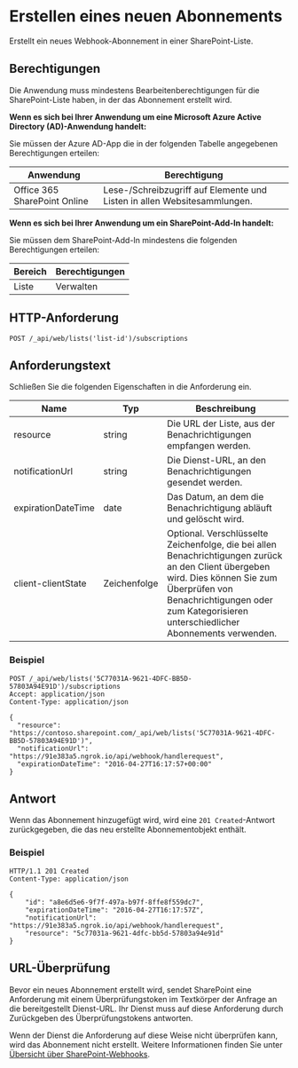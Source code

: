 # <a name="create-a-new-subscription"></a>Erstellen eines neuen Abonnements 

Erstellt ein neues Webhook-Abonnement in einer SharePoint-Liste. 

## <a name="permissions"></a>Berechtigungen

Die Anwendung muss mindestens Bearbeitenberechtigungen für die SharePoint-Liste haben, in der das Abonnement erstellt wird.

**Wenn es sich bei Ihrer Anwendung um eine Microsoft Azure Active Directory (AD)-Anwendung handelt:**

Sie müssen der Azure AD-App die in der folgenden Tabelle angegebenen Berechtigungen erteilen:

Anwendung | Berechtigung 
------------|------------
Office 365 SharePoint Online|Lese-/Schreibzugriff auf Elemente und Listen in allen Websitesammlungen.

**Wenn es sich bei Ihrer Anwendung um ein SharePoint-Add-In handelt:**

Sie müssen dem SharePoint-Add-In mindestens die folgenden Berechtigungen erteilen:

Bereich | Berechtigungen 
------|------------
Liste|Verwalten

## <a name="http-request"></a>HTTP-Anforderung

```
POST /_api/web/lists('list-id')/subscriptions
```

## <a name="request-body"></a>Anforderungstext

Schließen Sie die folgenden Eigenschaften in die Anforderung ein.

Name | Typ | Beschreibung 
-----|------|------------
resource|string|Die URL der Liste, aus der Benachrichtigungen empfangen werden.
notificationUrl|string|Die Dienst-URL, an den Benachrichtigungen gesendet werden.
expirationDateTime|date|Das Datum, an dem die Benachrichtigung abläuft und gelöscht wird.
client-clientState|Zeichenfolge|Optional. Verschlüsselte Zeichenfolge, die bei allen Benachrichtigungen zurück an den Client übergeben wird. Dies können Sie zum Überprüfen von Benachrichtigungen oder zum Kategorisieren unterschiedlicher Abonnements verwenden.


### <a name="example"></a>Beispiel

```http
POST /_api/web/lists('5C77031A-9621-4DFC-BB5D-57803A94E91D')/subscriptions
Accept: application/json
Content-Type: application/json

{
  "resource": "https://contoso.sharepoint.com/_api/web/lists('5C77031A-9621-4DFC-BB5D-57803A94E91D')",
  "notificationUrl": "https://91e383a5.ngrok.io/api/webhook/handlerequest",
  "expirationDateTime": "2016-04-27T16:17:57+00:00"
}
```

## <a name="response"></a>Antwort

Wenn das Abonnement hinzugefügt wird, wird eine `201 Created`-Antwort zurückgegeben, die das neu erstellte Abonnementobjekt enthält.

### <a name="example"></a>Beispiel

```http
HTTP/1.1 201 Created
Content-Type: application/json

{
    "id": "a8e6d5e6-9f7f-497a-b97f-8ffe8f559dc7",
    "expirationDateTime": "2016-04-27T16:17:57Z",    
    "notificationUrl": "https://91e383a5.ngrok.io/api/webhook/handlerequest",
    "resource": "5c77031a-9621-4dfc-bb5d-57803a94e91d"
}
```

## <a name="url-validation"></a>URL-Überprüfung

Bevor ein neues Abonnement erstellt wird, sendet SharePoint eine Anforderung mit einem Überprüfungstoken im Textkörper der Anfrage an die bereitgestellt Dienst-URL. Ihr Dienst muss auf diese Anforderung durch Zurückgeben des Überprüfungstokens antworten.

Wenn der Dienst die Anforderung auf diese Weise nicht überprüfen kann, wird das Abonnement nicht erstellt. Weitere Informationen finden Sie unter [Übersicht über SharePoint-Webhooks](../overview-sharepoint-webhooks).
